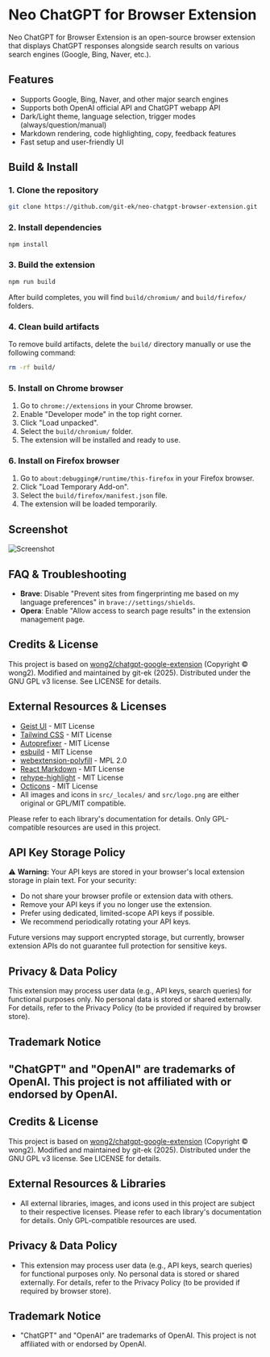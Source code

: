 
# Neo ChatGPT for Browser Extension

Neo ChatGPT for Browser Extension is an open-source browser extension that displays ChatGPT responses alongside search results on various search engines (Google, Bing, Naver, etc.).

## Features

- Supports Google, Bing, Naver, and other major search engines
- Supports both OpenAI official API and ChatGPT webapp API
- Dark/Light theme, language selection, trigger modes (always/question/manual)
- Markdown rendering, code highlighting, copy, feedback features
- Fast setup and user-friendly UI


## Build & Install

### 1. Clone the repository
```bash
git clone https://github.com/git-ek/neo-chatgpt-browser-extension.git
```

### 2. Install dependencies
```bash
npm install
```


### 3. Build the extension
```bash
npm run build
```
After build completes, you will find `build/chromium/` and `build/firefox/` folders.

### 4. Clean build artifacts
To remove build artifacts, delete the `build/` directory manually or use the following command:
```bash
rm -rf build/
```

### 5. Install on Chrome browser
1. Go to `chrome://extensions` in your Chrome browser.
2. Enable "Developer mode" in the top right corner.
3. Click "Load unpacked".
4. Select the `build/chromium/` folder.
5. The extension will be installed and ready to use.

### 6. Install on Firefox browser
1. Go to `about:debugging#/runtime/this-firefox` in your Firefox browser.
2. Click "Load Temporary Add-on".
3. Select the `build/firefox/manifest.json` file.
4. The extension will be loaded temporarily.

## Screenshot

![Screenshot](screenshots/extension.png?raw=true)

## FAQ & Troubleshooting

- **Brave**: Disable "Prevent sites from fingerprinting me based on my language preferences" in `brave://settings/shields`.
- **Opera**: Enable "Allow access to search page results" in the extension management page.

## Credits & License

This project is based on [wong2/chatgpt-google-extension](https://github.com/wong2/chatgpt-google-extension) (Copyright © wong2).
Modified and maintained by git-ek (2025).
Distributed under the GNU GPL v3 license. See LICENSE for details.


## External Resources & Licenses

- [Geist UI](https://github.com/geist-org/react) - MIT License
- [Tailwind CSS](https://github.com/tailwindlabs/tailwindcss) - MIT License
- [Autoprefixer](https://github.com/postcss/autoprefixer) - MIT License
- [esbuild](https://github.com/evanw/esbuild) - MIT License
- [webextension-polyfill](https://github.com/mozilla/webextension-polyfill) - MPL 2.0
- [React Markdown](https://github.com/remarkjs/react-markdown) - MIT License
- [rehype-highlight](https://github.com/rehypejs/rehype-highlight) - MIT License
- [Octicons](https://github.com/primer/octicons) - MIT License
- All images and icons in `src/_locales/` and `src/logo.png` are either original or GPL/MIT compatible.

Please refer to each library's documentation for details. Only GPL-compatible resources are used in this project.


## API Key Storage Policy

⚠️ **Warning:** Your API keys are stored in your browser's local extension storage in plain text. For your security:
- Do not share your browser profile or extension data with others.
- Remove your API keys if you no longer use the extension.
- Prefer using dedicated, limited-scope API keys if possible.
- We recommend periodically rotating your API keys.

Future versions may support encrypted storage, but currently, browser extension APIs do not guarantee full protection for sensitive keys.

## Privacy & Data Policy

This extension may process user data (e.g., API keys, search queries) for functional purposes only. No personal data is stored or shared externally. For details, refer to the Privacy Policy (to be provided if required by browser store).

## Trademark Notice

"ChatGPT" and "OpenAI" are trademarks of OpenAI. This project is not affiliated with or endorsed by OpenAI.
---
## Credits & License

This project is based on [wong2/chatgpt-google-extension](https://github.com/wong2/chatgpt-google-extension) (Copyright © wong2).
Modified and maintained by git-ek (2025).
Distributed under the GNU GPL v3 license. See LICENSE for details.

## External Resources & Libraries

- All external libraries, images, and icons used in this project are subject to their respective licenses. Please refer to each library's documentation for details. Only GPL-compatible resources are used.

## Privacy & Data Policy

- This extension may process user data (e.g., API keys, search queries) for functional purposes only. No personal data is stored or shared externally. For details, refer to the Privacy Policy (to be provided if required by browser store).

## Trademark Notice

- "ChatGPT" and "OpenAI" are trademarks of OpenAI. This project is not affiliated with or endorsed by OpenAI.

